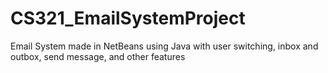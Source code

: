 # CS321_EmailSystemProject
Email System made in NetBeans using Java with user switching, inbox and outbox, send message, and other features
